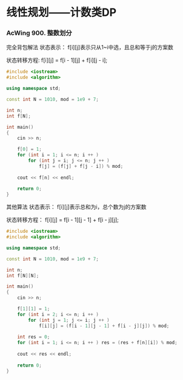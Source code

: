 # 线性规划——计数类DP

### AcWing 900. 整数划分

完全背包解法
状态表示：
f\[i][j]表示只从1~i中选，且总和等于j的方案数

状态转移方程:
f\[i][j] = f\[i - 1][j] + f\[i][j - i];
```c++
#include <iostream>
#include <algorithm>

using namespace std;

const int N = 1010, mod = 1e9 + 7;

int n;
int f[N];

int main()
{
    cin >> n;

    f[0] = 1;
    for (int i = 1; i <= n; i ++ )
        for (int j = i; j <= n; j ++ )
            f[j] = (f[j] + f[j - i]) % mod;
    
    cout << f[n] << endl;
    
    return 0;
}
```
其他算法
状态表示：
f\[i][j]表示总和为i，总个数为j的方案数

状态转移方程：
f\[i][j] = f\[i - 1][j - 1] + f\[i - j][j];
```c++
#include <iostream>
#include <algorithm>

using namespace std;

const int N = 1010, mod = 1e9 + 7;

int n;
int f[N][N];

int main()
{
    cin >> n;

    f[1][1] = 1;
    for (int i = 2; i <= n; i ++ )
        for (int j = 1; j <= i; j ++ )
            f[i][j] = (f[i - 1][j - 1] + f[i - j][j]) % mod;
    
    int res = 0;
    for (int i = 1; i <= n; i ++ ) res = (res + f[n][i]) % mod;
    
    cout << res << endl;
    
    return 0;
}
```